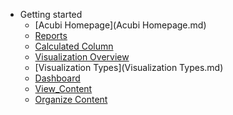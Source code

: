  
- Getting started 
  - [Acubi Homepage](Acubi Homepage.md)
  - [Reports](Reports.md)  
  - [Calculated Column](Calculated_Column.md) 
  - [Visualization Overview](Visualisation_Overview.md)
  - [Visualization Types](Visualization Types.md)
  - [Dashboard](Dashboard.md)
  - [View_Content](View_Content_NEW.md)
  - [Organize Content](Organise_Content_new.md)
    
<!--- User Documentation(version.1)
  - [How to Login BiPlus](How to Login BiPlus.md)
  - [How to Browse Report](How to browse reports.md)
  - [How to Create Report](How to Create a Report.md)
  - [How to Browse Dashboard](How to Browse Dashboard.md)
  - [How to Create Dashboard](How to Create Dashboard.md)-->
  
<!--- User Documentation(version.2)
  - [Admin Settings FLD](Admin Settings FLD.md)
  - [View Content FLD](Viewing Content FLD.md)
  - [Organize Content FLD](Organize Content FLD.md)
  - [Tag Structure FLD](Tag Structure FLD.md)
  - [Reports FLD](Reports FLD.md)
  - [Calculated Column in detail FLD](Calculated Column FLD.md)
  - [Visualisation Overview FLD](Visualisation Overview FLD.md)
  - [Visualisation Types and Settings FLD](Visualisation Types and Settings FLD.md)
  - [SQL Runner FLD](SQL Runner FLD.md)-->
